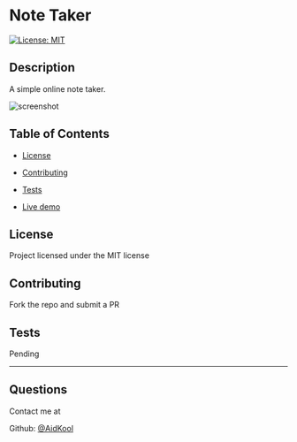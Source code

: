 # Note Taker

[![License: MIT](https://img.shields.io/badge/License-MIT-yellow.svg)](https://opensource.org/licenses/MIT)

## Description

A simple online note taker.

![screenshot](https://user-images.githubusercontent.com/73796715/150211459-82527011-8562-42ea-9f83-6646933c5d94.png)

## Table of Contents

- [License](#license)

- [Contributing](#contributing)

- [Tests](#tests)

- [Live demo](https://handy-note-taker-express-js.herokuapp.com/)

## License

Project licensed under the MIT license

## Contributing

Fork the repo and submit a PR

## Tests

Pending

---

## Questions

Contact me at

Github: [@AidKool](https://github.com/AidKool)
